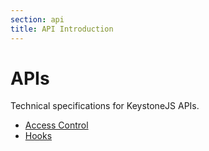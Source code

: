 ```yaml
---
section: api
title: API Introduction
---
```


# APIs

Technical specifications for KeystoneJS APIs.

- [Access Control](./access-control.md)
- [Hooks](./hooks.md)
